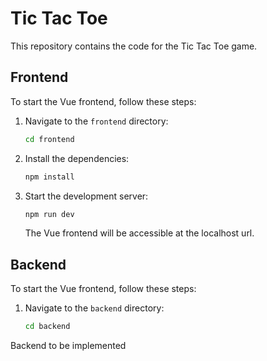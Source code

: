# Tic Tac Toe

This repository contains the code for the Tic Tac Toe game.

## Frontend

To start the Vue frontend, follow these steps:

1. Navigate to the `frontend` directory:
    ```bash
    cd frontend
    ```

2. Install the dependencies:
    ```bash
    npm install
    ```

3. Start the development server:
    ```bash
    npm run dev
    ```

    The Vue frontend will be accessible at the localhost url.

## Backend
To start the Vue frontend, follow these steps:

1. Navigate to the `backend` directory:

    ```bash
    cd backend
    ```

Backend to be implemented
